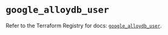 # `google_alloydb_user`

Refer to the Terraform Registry for docs: [`google_alloydb_user`](https://registry.terraform.io/providers/hashicorp/google/5.22.0/docs/resources/alloydb_user).
